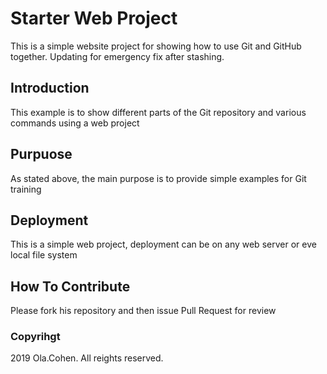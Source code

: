 # Starter Web Project

This is a simple website project for showing how to use Git and GitHub together. Updating for emergency fix after stashing.

## Introduction

This example is to show different parts of the Git repository and various commands using a web project

## Purpuose

As stated above, the main purpose is to provide simple examples for Git training

## Deployment

This is a simple web project, deployment can be on any web server or eve local file system

## How To Contribute

Please fork his repository and then issue Pull Request for review

### Copyrihgt

2019 Ola.Cohen. All reights reserved.
